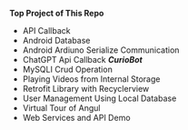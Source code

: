 **Top Project of This Repo**

 - API Callback
 - Android Database
 - Android Ardiuno Serialize Communication
 - ChatGPT Api Callback ***CurioBot***
 - MySQLI Crud Operation
 - Playing Videos from Internal Storage
 - Retrofit Library with Recyclerview
 - User Management Using Local Database
 - Virtual Tour of Angul
 - Web Services and API Demo

